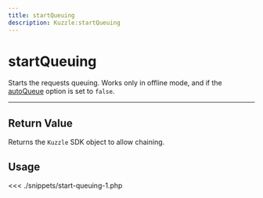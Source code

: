 ```yaml
---
title: startQueuing
description: Kuzzle:startQueuing
---
```


# startQueuing

Starts the requests queuing. Works only in offline mode, and if the [autoQueue](/sdk/php/3/kuzzle/#properties) option is set to `false`.

---

## Return Value

Returns the `Kuzzle` SDK object to allow chaining.

## Usage

<<< ./snippets/start-queuing-1.php
